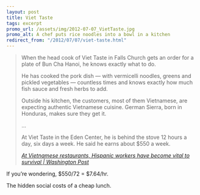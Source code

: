 ```yaml
---
layout: post
title: Viet Taste
tags: excerpt
promo_url: /assets/img/2012-07-07_VietTaste.jpg
promo_alt: A chef puts rice noodles into a bowl in a kitchen
redirect_from: "/2012/07/07/viet-taste.html"
---
```


> When the head cook of Viet Taste in Falls Church gets an order for a plate of Bun Cha Hanoi, he knows exactly what to do.
>
> He has cooked the pork dish — with vermicelli noodles, greens and pickled vegetables — countless times and knows exactly how much fish sauce and fresh herbs to add.
>
> Outside his kitchen, the customers, most of them Vietnamese, are expecting authentic Vietnamese cuisine. German Sierra, born in Honduras, makes sure they get it.
>
> ...
>
> At Viet Taste in the Eden Center, he is behind the stove 12 hours a day, six days a week. He said he earns about $550 a week.
>
> <footer><cite><a href="http://www.washingtonpost.com/local/at-vietnamese-restaurant-a-honduran-does-all-the-cooking/2012/07/01/gJQASPafGW_story.html">At Vietnamese restaurants, Hispanic workers have become vital to survival | Washington Post</a></cite></footer>

If you’re wondering, $550/72 = $7.64/hr.

The hidden social costs of a cheap lunch.
